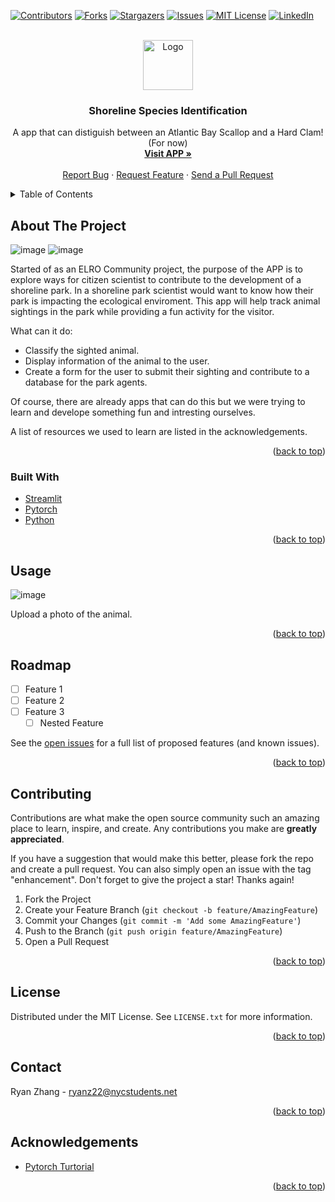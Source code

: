 <div id="top"></div>

<!-- PROJECT SHIELDS -->

[![Contributors][contributors-shield]][contributors-url]
[![Forks][forks-shield]][forks-url]
[![Stargazers][stars-shield]][stars-url]
[![Issues][issues-shield]][issues-url]
[![MIT License][license-shield]][license-url]
[![LinkedIn][linkedin-shield]][linkedin-url]



<!-- PROJECT LOGO -->
<br />
<div align="center">
  <a href="https://github.com/ELROSTEM">
    <img src="https://avatars.githubusercontent.com/u/96550667" alt="Logo" width="80" height="80">
  </a>

<h3 align="center">Shoreline Species Identification</h3>

  <p align="center">
    A app that can distiguish between an Atlantic Bay Scallop and a Hard Clam! (For now)
    <br />
    <a href="https://share.streamlit.io/irrelevantryan/shoreline-species-identification/main/app.py"><strong>Visit APP »</strong></a>
    <br />
    <br />
    <a href="https://github.com/ELROSTEM/shoreline-species-identification/issues">Report Bug</a>
    ·
    <a href="https://github.com/ELROSTEM/shoreline-species-identification/issues">Request Feature</a>
    ·
    <a href="https://github.com/ELROSTEM/shoreline-species-identification/pulls">Send a Pull Request</a>
  </p>
</div>


<!-- TABLE OF CONTENTS -->
<details>
  <summary>Table of Contents</summary>
  <ol>
    <li>
      <a href="#about-the-project">About The Project</a>
      <ul>
        <li><a href="#built-with">Built With</a></li>
      </ul>
    </li>
    <li>
      <a href="#getting-started">Getting Started</a>
      <ul>
        <li><a href="#prerequisites">Prerequisites</a></li>
        <li><a href="#installation">Installation</a></li>
      </ul>
    </li>
    <li><a href="#usage">Usage</a></li>
    <li><a href="#roadmap">Roadmap</a></li>
    <li><a href="#contributing">Contributing</a></li>
    <li><a href="#license">License</a></li>
    <li><a href="#contact">Contact</a></li>
    <li><a href="#acknowledgments">Acknowledgments</a></li>
  </ol>
</details>



<!-- ABOUT THE PROJECT -->
## About The Project


![image](https://user-images.githubusercontent.com/65325330/152692360-d4999c84-6fe7-4339-b951-831d93edc7c5.png)
![image](https://user-images.githubusercontent.com/65325330/152692370-f8cff33f-16f5-4a67-af13-c6a47218966a.png)


Started of as an ELRO Community project, the purpose of the APP is to explore ways for citizen scientist to contribute to the development of a shoreline park. In a shoreline park scientist would want to know how their park is impacting the ecological enviroment. This app will help track animal sightings in the park while providing a fun activity for the visitor.

What can it do:
* Classify the sighted animal.
* Display information of the animal to the user.
* Create a form for the user to submit their sighting and contribute to a database for the park agents.

Of course, there are already apps that can do this but we were trying to learn and develope something fun and intresting ourselves.

A list of resources we used to learn are listed in the acknowledgements.

<p align="right">(<a href="#top">back to top</a>)</p>



### Built With

* [Streamlit](https://streamlit.io/)
* [Pytorch](https://pytorch.org/)
* [Python](https://www.python.org/)

<p align="right">(<a href="#top">back to top</a>)</p>



<!-- USAGE EXAMPLES -->
## Usage

![image](https://user-images.githubusercontent.com/65325330/152692298-9aa6bb3d-f9ac-4d9b-ae43-a7f2c63f9b6b.png)

Upload a photo of the animal.


<p align="right">(<a href="#top">back to top</a>)</p>



<!-- ROADMAP -->
## Roadmap

- [ ] Feature 1
- [ ] Feature 2
- [ ] Feature 3
    - [ ] Nested Feature

See the [open issues](https://github.com/ELROSTEM/shoreline-species-identification/issues) for a full list of proposed features (and known issues).

<p align="right">(<a href="#top">back to top</a>)</p>



<!-- CONTRIBUTING -->
## Contributing

Contributions are what make the open source community such an amazing place to learn, inspire, and create. Any contributions you make are **greatly appreciated**.

If you have a suggestion that would make this better, please fork the repo and create a pull request. You can also simply open an issue with the tag "enhancement".
Don't forget to give the project a star! Thanks again!

1. Fork the Project
2. Create your Feature Branch (`git checkout -b feature/AmazingFeature`)
3. Commit your Changes (`git commit -m 'Add some AmazingFeature'`)
4. Push to the Branch (`git push origin feature/AmazingFeature`)
5. Open a Pull Request

<p align="right">(<a href="#top">back to top</a>)</p>



<!-- LICENSE -->
## License

Distributed under the MIT License. See `LICENSE.txt` for more information.

<p align="right">(<a href="#top">back to top</a>)</p>



<!-- CONTACT -->
## Contact

Ryan Zhang - ryanz22@nycstudents.net

<p align="right">(<a href="#top">back to top</a>)</p>


<!-- ACKNOWLEDGEMENTS -->
## Acknowledgements
* [Pytorch Turtorial](https://www.youtube.com/watch?v=h-rvIsD7WOo&ab_channel=PyTorch)


<p align="right">(<a href="#top">back to top</a>)</p>



<!-- MARKDOWN LINKS & IMAGES -->
<!-- https://www.markdownguide.org/basic-syntax/#reference-style-links -->
[contributors-shield]: https://img.shields.io/github/contributors/github_username/repo_name.svg?style=for-the-badge
[contributors-url]: https://github.com/github_username/repo_name/graphs/contributors
[forks-shield]: https://img.shields.io/github/forks/github_username/repo_name.svg?style=for-the-badge
[forks-url]: https://github.com/github_username/repo_name/network/members
[stars-shield]: https://img.shields.io/github/stars/github_username/repo_name.svg?style=for-the-badge
[stars-url]: https://github.com/github_username/repo_name/stargazers
[issues-shield]: https://img.shields.io/github/issues/github_username/repo_name.svg?style=for-the-badge
[issues-url]: https://github.com/github_username/repo_name/issues
[license-shield]: https://img.shields.io/github/license/github_username/repo_name.svg?style=for-the-badge
[license-url]: https://github.com/github_username/repo_name/blob/master/LICENSE.txt
[linkedin-shield]: https://img.shields.io/badge/-LinkedIn-black.svg?style=for-the-badge&logo=linkedin&colorB=555
[linkedin-url]: https://linkedin.com/in/linkedin_username
[product-screenshot]: images/screenshot.png
